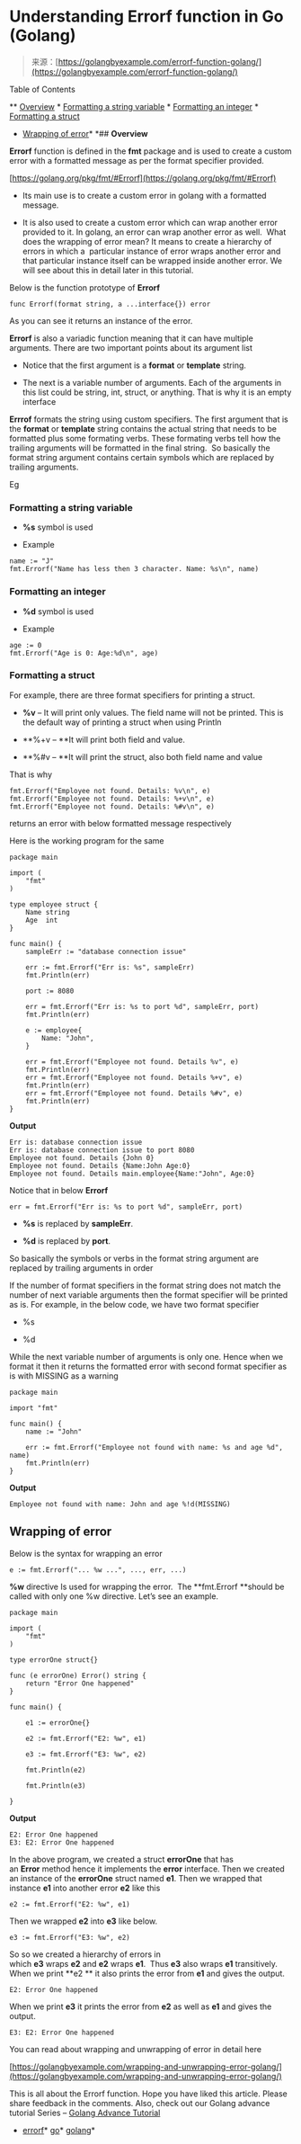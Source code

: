 <!--yml
category: 未分类
date: 2024-10-13 06:35:52
-->

# Understanding Errorf function in Go (Golang)

> 来源：[https://golangbyexample.com/errorf-function-golang/](https://golangbyexample.com/errorf-function-golang/)

Table of Contents

 **   [Overview](#Overview "Overview")
    *   [Formatting a string variable](#Formatting_a_string_variable "Formatting a string variable")
    *   [Formatting an integer](#Formatting_an_integer "Formatting an integer")
    *   [Formatting a struct](#Formatting_a_struct "Formatting a struct")
*   [Wrapping of error](#Wrapping_of_error "Wrapping of error")*  *## **Overview**

**Errorf** function is defined in the **fmt** package and is used to create a custom error with a formatted message as per the format specifier provided.

[https://golang.org/pkg/fmt/#Errorf](https://golang.org/pkg/fmt/#Errorf)

*   Its main use is to create a custom error in golang with a formatted message.

*   It is also used to create a custom error which can wrap another error provided to it. In golang, an error can wrap another error as well.  What does the wrapping of error mean? It means to create a hierarchy of errors in which a  particular instance of error wraps another error and that particular instance itself can be wrapped inside another error. We will see about this in detail later in this tutorial.

Below is the function prototype of **Errorf**

```
func Errorf(format string, a ...interface{}) error
```

As you can see it returns an instance of the error.

**Errorf** is also a variadic function meaning that it can have multiple arguments. There are two important points about its argument list

*   Notice that the first argument is a **format** or **template** string.

*   The next is a variable number of arguments. Each of the arguments in this list could be string, int, struct, or anything. That is why it is an empty interface

**Errrof** formats the string using custom specifiers. The first argument that is the **format** or **template** string contains the actual string that needs to be formatted plus some formating verbs. These formating verbs tell how the trailing arguments will be formatted in the final string.  So basically the format string argument contains certain symbols which are replaced by trailing arguments. 

Eg 

### **Formatting a string variable**

*   **%s** symbol is used

*   Example 

```
name := "J"
fmt.Errorf("Name has less then 3 character. Name: %s\n", name)
```

### **Formatting an integer**

*   **%d** symbol is used

*   Example 

```
age := 0
fmt.Errorf("Age is 0: Age:%d\n", age)
```

### **Formatting a struct**

For example, there are three format specifiers for printing a struct. 

*   **%v** – It will print only values. The field name will not be printed. This is the default way of printing a struct when using Println

*   **%+v – **It will print both field and value. 

*   **%#v – **It will print the struct, also both field name and value

That is why

```
fmt.Errorf("Employee not found. Details: %v\n", e)
fmt.Errorf("Employee not found. Details: %+v\n", e)
fmt.Errorf("Employee not found. Details: %#v\n", e)
```

returns an error with below formatted message respectively

Here is the working program for the same

```
package main

import (
	"fmt"
)

type employee struct {
	Name string
	Age  int
}

func main() {
	sampleErr := "database connection issue"

	err := fmt.Errorf("Err is: %s", sampleErr)
	fmt.Println(err)

	port := 8080

	err = fmt.Errorf("Err is: %s to port %d", sampleErr, port)
	fmt.Println(err)

	e := employee{
		Name: "John",
	}

	err = fmt.Errorf("Employee not found. Details %v", e)
	fmt.Println(err)
	err = fmt.Errorf("Employee not found. Details %+v", e)
	fmt.Println(err)
	err = fmt.Errorf("Employee not found. Details %#v", e)
	fmt.Println(err)
}
```

**Output**

```
Err is: database connection issue
Err is: database connection issue to port 8080
Employee not found. Details {John 0}
Employee not found. Details {Name:John Age:0}
Employee not found. Details main.employee{Name:"John", Age:0}
```

Notice that in below **Errorf**

```
err = fmt.Errorf("Err is: %s to port %d", sampleErr, port)
```

*   **%s** is replaced by **sampleErr**.

*   **%d** is replaced by **port**.

So basically the symbols or verbs in the format string argument are replaced by trailing arguments in order

If the number of format specifiers in the format string does not match the number of next variable arguments then the format specifier will be printed as is. For example, in the below code, we have two format specifier

*   %s

*   %d

While the next variable number of arguments is only one. Hence when we format it then it returns the formatted error with second format specifier as is with MISSING as a warning

```
package main

import "fmt"

func main() {
	name := "John"

	err := fmt.Errorf("Employee not found with name: %s and age %d", name)
	fmt.Println(err)
}
```

**Output**

```
Employee not found with name: John and age %!d(MISSING)
```

## **Wrapping of error**

Below is the syntax for wrapping an error

```
e := fmt.Errorf("... %w ...", ..., err, ...)
```

**%w** directive Is used for wrapping the error.  The **fmt.Errorf **should be called with only one %w directive. Let’s see an example.

```
package main

import (
	"fmt"
)

type errorOne struct{}

func (e errorOne) Error() string {
	return "Error One happened"
}

func main() {

	e1 := errorOne{}

	e2 := fmt.Errorf("E2: %w", e1)

	e3 := fmt.Errorf("E3: %w", e2)

	fmt.Println(e2)

	fmt.Println(e3)

}
```

**Output**

```
E2: Error One happened
E3: E2: Error One happened
```

In the above program, we created a struct **errorOne** that has an **Error** method hence it implements the **error** interface. Then we created an instance of the **errorOne** struct named **e1**. Then we wrapped that instance **e1** into another error **e2** like this

```
e2 := fmt.Errorf("E2: %w", e1)
```

Then we wrapped **e2** into **e3** like below. 

```
e3 := fmt.Errorf("E3: %w", e2)
```

So so we created a hierarchy of errors in which **e3** wraps **e2** and **e2** wraps **e1**.  Thus **e3** also wraps **e1** transitively. When we print **e2 ** it also prints the error from **e1** and gives the output.

```
E2: Error One happened
```

When we print **e3** it prints the error from **e2** as well as **e1** and gives the output.

```
E3: E2: Error One happened
```

You can read about wrapping and unwrapping of error in detail here

[https://golangbyexample.com/wrapping-and-unwrapping-error-golang/](https://golangbyexample.com/wrapping-and-unwrapping-error-golang/)

This is all about the Errorf function. Hope you have liked this article. Please share feedback in the comments. Also, check out our Golang advance tutorial Series – [Golang Advance Tutorial](https://golangbyexample.com/golang-comprehensive-tutorial/)

*   [errorf](https://golangbyexample.com/tag/errorf/)*   [go](https://golangbyexample.com/tag/go/)*   [golang](https://golangbyexample.com/tag/golang/)*